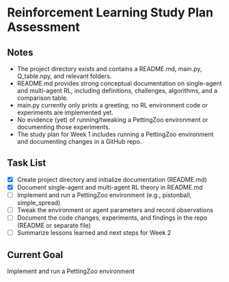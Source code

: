 # Reinforcement Learning Study Plan Assessment

## Notes
- The project directory exists and contains a README.md, main.py, Q_table.npy, and relevant folders.
- README.md provides strong conceptual documentation on single-agent and multi-agent RL, including definitions, challenges, algorithms, and a comparison table.
- main.py currently only prints a greeting; no RL environment code or experiments are implemented yet.
- No evidence (yet) of running/tweaking a PettingZoo environment or documenting those experiments.
- The study plan for Week 1 includes running a PettingZoo environment and documenting changes in a GitHub repo.

## Task List
- [x] Create project directory and initialize documentation (README.md)
- [x] Document single-agent and multi-agent RL theory in README.md
- [ ] Implement and run a PettingZoo environment (e.g., pistonball, simple_spread)
- [ ] Tweak the environment or agent parameters and record observations
- [ ] Document the code changes, experiments, and findings in the repo (README or separate file)
- [ ] Summarize lessons learned and next steps for Week 2

## Current Goal
Implement and run a PettingZoo environment